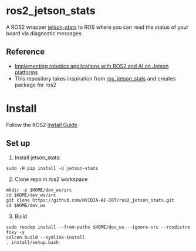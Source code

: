 # ros2_jetson_stats

A ROS2 wrapper [jetson-stats](https://github.com/rbonghi/jetson_stats) to ROS where you can read the status of your board via diagnostic messages

## Reference
* [Implementing robotics applications with ROS2 and AI on Jetson platforms](https://developer.nvidia.com/blog/implementing-robotics-applications-with-ros-2-and-ai-on-jetson-platform-2/)
* This repository takes inspiration from [ros_jetson_stats](https://github.com/rbonghi/ros_jetson_stats) and creates package for ros2


# Install
Follow the ROS2 [Install Guide](https://index.ros.org/doc/ros2/Installation/foxy/Linux-Development-Setup/)

## Set up
1. Install jetson_stats:

```
sudo -H pip install -U jetson-stats
```

2. Clone repo in ros2 workspace
``` 
mkdir -p $HOME/dev_ws/src
cd $HOME/dev_ws/src
git clone https://github.com/NVIDIA-AI-IOT/ros2_jetson_stats.git
cd $HOME/dev_ws
```

3. Build
```
sudo rosdep install --from-paths $HOME/dev_ws --ignore-src --rosdistro foxy -y
colcon build --symlink-install
. install/setup.bash
```
